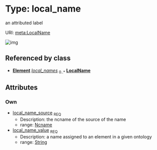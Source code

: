
# Type: local_name


an attributed label

URI: [meta:LocalName](https://w3id.org/biolink/biolinkml/meta/LocalName)


![img](http://yuml.me/diagram/nofunky;dir:TB/class/[Element]++-%20local_names%200..*>[LocalName&#124;local_name_source(pk):ncname;local_name_value:string],[Element])

## Referenced by class

 *  **[Element](Element.md)** *[local_names](local_names.md)*  <sub>0..*</sub>  **[LocalName](LocalName.md)**

## Attributes


### Own

 * [local_name_source](local_name_source.md)  <sub>REQ</sub>
    * Description: the ncname of the source of the name
    * range: [Ncname](types/Ncname.md)
 * [local_name_value](local_name_value.md)  <sub>REQ</sub>
    * Description: a name assigned to an element in a given ontology
    * range: [String](types/String.md)
